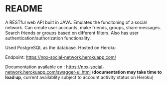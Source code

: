 # README #

A RESTful web API built in JAVA. Emulates the funcitoning of a social network. Can create user accounts, make friends, groups, share messages. Search friends or groups based on different filters. Also has user authentication/authorization functionality.

Used PostgreSQL as the database.
Hosted on Heroku

Endpoint:
https://npx-social-network.herokuapp.com/

Documentation available on :
https://npx-social-network.herokuapp.com/swagger-ui.html
(**documentation may take time to load up**, current availablity subject to account activity status on Heroku)
